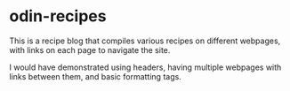 # odin-recipes
This is a recipe blog that compiles various recipes on different webpages, with links on each page to navigate the site.

I would have demonstrated using headers, having multiple webpages with links between them, and basic formatting tags.